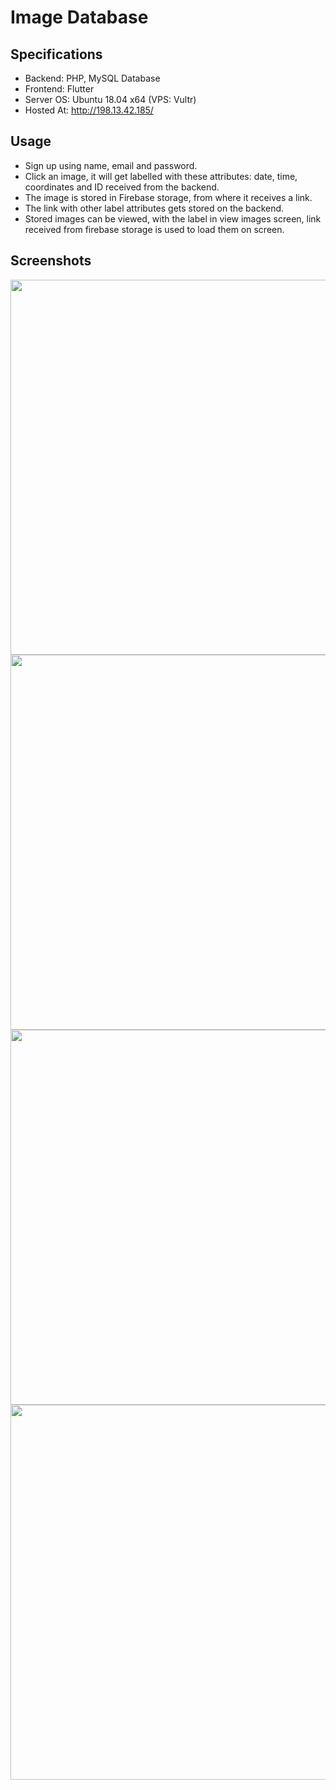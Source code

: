 # Image Database

## Specifications
- Backend: PHP, MySQL Database
- Frontend: Flutter
- Server OS: Ubuntu 18.04 x64 (VPS: Vultr)
- Hosted At: http://198.13.42.185/

 ## Usage
- Sign up using name, email and password.
- Click an image, it will get labelled with these attributes: date, time, coordinates and ID received from the backend.
- The image is stored in Firebase storage, from where it receives a link.
- The link with other label attributes gets stored on the backend.
- Stored images can be viewed, with the label in view images screen, link received from firebase storage is used to load them on screen.

## Screenshots
<p align="center">
 <img src="https://user-images.githubusercontent.com/70198503/119222389-d0fcd200-bb11-11eb-8e3c-4bd88b9ce1ed.jpeg" height=600 widht=200 align="left">
 <img src="https://user-images.githubusercontent.com/70198503/119222391-d22dff00-bb11-11eb-889c-c60d67366da1.jpeg" height=600 widht=200 align="left">
 <img src="https://user-images.githubusercontent.com/70198503/119222840-f25ebd80-bb13-11eb-8c83-eeb09a72c6d8.jpeg" height=600 widht=200 align="left">
 <img src="https://user-images.githubusercontent.com/70198503/119222396-d2c69580-bb11-11eb-990b-399e8a8b794c.jpeg" height=600 widht=200 align="left">
</p>






